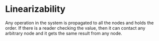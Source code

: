 # Linearizability

Any operation in the system is propagated to all the nodes and holds the order. If there is a reader checking the value, then it can contact any arbitrary node and it gets the same result from any node.